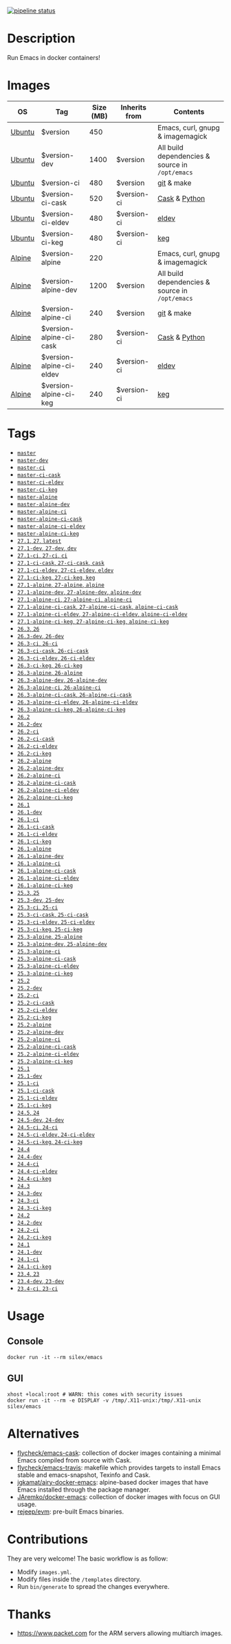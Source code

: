[![pipeline status](https://gitlab.com/Silex777/docker-emacs/badges/master/pipeline.svg)](https://gitlab.com/Silex777/docker-emacs/-/commits/master)

# Description

Run Emacs in docker containers!

# Images

| OS                                | Tag                      | Size (MB) | Inherits from | Contents                                                              |
|-----------------------------------|--------------------------|-----------|---------------|-----------------------------------------------------------------------|
| [Ubuntu](https://ubuntu.com)      | $version                 |       450 |               | Emacs, curl, gnupg & imagemagick                                      |
| [Ubuntu](https://ubuntu.com)      | $version-dev             |      1400 | $version      | All build dependencies & source in `/opt/emacs`                       |
| [Ubuntu](https://ubuntu.com)      | $version-ci              |       480 | $version      | [git](https://git-scm.com) & make                                     |
| [Ubuntu](https://ubuntu.com)      | $version-ci-cask         |       520 | $version-ci   | [Cask](https://caskreadthedocs.io) & [Python](https://www.python.org) |
| [Ubuntu](https://ubuntu.com)      | $version-ci-eldev        |       480 | $version-ci   | [eldev](https://github.com/doublep/eldev)                             |
| [Ubuntu](https://ubuntu.com)      | $version-ci-keg          |       480 | $version-ci   | [keg](https://github.com/conao3/kegel)                                |
| [Alpine](https://alpinelinux.org) | $version-alpine          |       220 |               | Emacs, curl, gnupg & imagemagick                                      |
| [Alpine](https://alpinelinux.org) | $version-alpine-dev      |      1200 | $version      | All build dependencies & source in `/opt/emacs`                       |
| [Alpine](https://alpinelinux.org) | $version-alpine-ci       |       240 | $version      | [git](https://git-scm.com) & make                                     |
| [Alpine](https://alpinelinux.org) | $version-alpine-ci-cask  |       280 | $version-ci   | [Cask](https://caskreadthedocs.io) & [Python](https://www.python.org) |
| [Alpine](https://alpinelinux.org) | $version-alpine-ci-eldev |       240 | $version-ci   | [eldev](https://github.com/doublep/eldev)                             |
| [Alpine](https://alpinelinux.org) | $version-alpine-ci-keg   |       240 | $version-ci   | [keg](https://github.com/conao3/kegel)                                |

# Tags

- [`master`](https://github.com/Silex/docker-emacs/blob/master/master/ubuntu/18.04/Dockerfile)
- [`master-dev`](https://github.com/Silex/docker-emacs/blob/master/master/ubuntu/18.04/dev/Dockerfile)
- [`master-ci`](https://github.com/Silex/docker-emacs/blob/master/master/ubuntu/18.04/ci/Dockerfile)
- [`master-ci-cask`](https://github.com/Silex/docker-emacs/blob/master/master/ubuntu/18.04/ci/cask/Dockerfile)
- [`master-ci-eldev`](https://github.com/Silex/docker-emacs/blob/master/master/ubuntu/18.04/ci/eldev/Dockerfile)
- [`master-ci-keg`](https://github.com/Silex/docker-emacs/blob/master/master/ubuntu/18.04/ci/keg/Dockerfile)
- [`master-alpine`](https://github.com/Silex/docker-emacs/blob/master/master/alpine/3.9/Dockerfile)
- [`master-alpine-dev`](https://github.com/Silex/docker-emacs/blob/master/master/alpine/3.9/dev/Dockerfile)
- [`master-alpine-ci`](https://github.com/Silex/docker-emacs/blob/master/master/alpine/3.9/ci/Dockerfile)
- [`master-alpine-ci-cask`](https://github.com/Silex/docker-emacs/blob/master/master/alpine/3.9/ci/cask/Dockerfile)
- [`master-alpine-ci-eldev`](https://github.com/Silex/docker-emacs/blob/master/master/alpine/3.9/ci/eldev/Dockerfile)
- [`master-alpine-ci-keg`](https://github.com/Silex/docker-emacs/blob/master/master/alpine/3.9/ci/keg/Dockerfile)
- [`27.1`, `27`, `latest`](https://github.com/Silex/docker-emacs/blob/master/27.1/ubuntu/18.04/Dockerfile)
- [`27.1-dev`, `27-dev`, `dev`](https://github.com/Silex/docker-emacs/blob/master/27.1/ubuntu/18.04/dev/Dockerfile)
- [`27.1-ci`, `27-ci`, `ci`](https://github.com/Silex/docker-emacs/blob/master/27.1/ubuntu/18.04/ci/Dockerfile)
- [`27.1-ci-cask`, `27-ci-cask`, `cask`](https://github.com/Silex/docker-emacs/blob/master/27.1/ubuntu/18.04/ci/cask/Dockerfile)
- [`27.1-ci-eldev`, `27-ci-eldev`, `eldev`](https://github.com/Silex/docker-emacs/blob/master/27.1/ubuntu/18.04/ci/eldev/Dockerfile)
- [`27.1-ci-keg`, `27-ci-keg`, `keg`](https://github.com/Silex/docker-emacs/blob/master/27.1/ubuntu/18.04/ci/keg/Dockerfile)
- [`27.1-alpine`, `27-alpine`, `alpine`](https://github.com/Silex/docker-emacs/blob/master/27.1/alpine/3.9/Dockerfile)
- [`27.1-alpine-dev`, `27-alpine-dev`, `alpine-dev`](https://github.com/Silex/docker-emacs/blob/master/27.1/alpine/3.9/dev/Dockerfile)
- [`27.1-alpine-ci`, `27-alpine-ci`, `alpine-ci`](https://github.com/Silex/docker-emacs/blob/master/27.1/alpine/3.9/ci/Dockerfile)
- [`27.1-alpine-ci-cask`, `27-alpine-ci-cask`, `alpine-ci-cask`](https://github.com/Silex/docker-emacs/blob/master/27.1/alpine/3.9/ci/cask/Dockerfile)
- [`27.1-alpine-ci-eldev`, `27-alpine-ci-eldev`, `alpine-ci-eldev`](https://github.com/Silex/docker-emacs/blob/master/27.1/alpine/3.9/ci/eldev/Dockerfile)
- [`27.1-alpine-ci-keg`, `27-alpine-ci-keg`, `alpine-ci-keg`](https://github.com/Silex/docker-emacs/blob/master/27.1/alpine/3.9/ci/keg/Dockerfile)
- [`26.3`, `26`](https://github.com/Silex/docker-emacs/blob/master/26.3/ubuntu/18.04/Dockerfile)
- [`26.3-dev`, `26-dev`](https://github.com/Silex/docker-emacs/blob/master/26.3/ubuntu/18.04/dev/Dockerfile)
- [`26.3-ci`, `26-ci`](https://github.com/Silex/docker-emacs/blob/master/26.3/ubuntu/18.04/ci/Dockerfile)
- [`26.3-ci-cask`, `26-ci-cask`](https://github.com/Silex/docker-emacs/blob/master/26.3/ubuntu/18.04/ci/cask/Dockerfile)
- [`26.3-ci-eldev`, `26-ci-eldev`](https://github.com/Silex/docker-emacs/blob/master/26.3/ubuntu/18.04/ci/eldev/Dockerfile)
- [`26.3-ci-keg`, `26-ci-keg`](https://github.com/Silex/docker-emacs/blob/master/26.3/ubuntu/18.04/ci/keg/Dockerfile)
- [`26.3-alpine`, `26-alpine`](https://github.com/Silex/docker-emacs/blob/master/26.3/alpine/3.9/Dockerfile)
- [`26.3-alpine-dev`, `26-alpine-dev`](https://github.com/Silex/docker-emacs/blob/master/26.3/alpine/3.9/dev/Dockerfile)
- [`26.3-alpine-ci`, `26-alpine-ci`](https://github.com/Silex/docker-emacs/blob/master/26.3/alpine/3.9/ci/Dockerfile)
- [`26.3-alpine-ci-cask`, `26-alpine-ci-cask`](https://github.com/Silex/docker-emacs/blob/master/26.3/alpine/3.9/ci/cask/Dockerfile)
- [`26.3-alpine-ci-eldev`, `26-alpine-ci-eldev`](https://github.com/Silex/docker-emacs/blob/master/26.3/alpine/3.9/ci/eldev/Dockerfile)
- [`26.3-alpine-ci-keg`, `26-alpine-ci-keg`](https://github.com/Silex/docker-emacs/blob/master/26.3/alpine/3.9/ci/keg/Dockerfile)
- [`26.2`](https://github.com/Silex/docker-emacs/blob/master/26.2/ubuntu/18.04/Dockerfile)
- [`26.2-dev`](https://github.com/Silex/docker-emacs/blob/master/26.2/ubuntu/18.04/dev/Dockerfile)
- [`26.2-ci`](https://github.com/Silex/docker-emacs/blob/master/26.2/ubuntu/18.04/ci/Dockerfile)
- [`26.2-ci-cask`](https://github.com/Silex/docker-emacs/blob/master/26.2/ubuntu/18.04/ci/cask/Dockerfile)
- [`26.2-ci-eldev`](https://github.com/Silex/docker-emacs/blob/master/26.2/ubuntu/18.04/ci/eldev/Dockerfile)
- [`26.2-ci-keg`](https://github.com/Silex/docker-emacs/blob/master/26.2/ubuntu/18.04/ci/keg/Dockerfile)
- [`26.2-alpine`](https://github.com/Silex/docker-emacs/blob/master/26.2/alpine/3.9/Dockerfile)
- [`26.2-alpine-dev`](https://github.com/Silex/docker-emacs/blob/master/26.2/alpine/3.9/dev/Dockerfile)
- [`26.2-alpine-ci`](https://github.com/Silex/docker-emacs/blob/master/26.2/alpine/3.9/ci/Dockerfile)
- [`26.2-alpine-ci-cask`](https://github.com/Silex/docker-emacs/blob/master/26.2/alpine/3.9/ci/cask/Dockerfile)
- [`26.2-alpine-ci-eldev`](https://github.com/Silex/docker-emacs/blob/master/26.2/alpine/3.9/ci/eldev/Dockerfile)
- [`26.2-alpine-ci-keg`](https://github.com/Silex/docker-emacs/blob/master/26.2/alpine/3.9/ci/keg/Dockerfile)
- [`26.1`](https://github.com/Silex/docker-emacs/blob/master/26.1/ubuntu/18.04/Dockerfile)
- [`26.1-dev`](https://github.com/Silex/docker-emacs/blob/master/26.1/ubuntu/18.04/dev/Dockerfile)
- [`26.1-ci`](https://github.com/Silex/docker-emacs/blob/master/26.1/ubuntu/18.04/ci/Dockerfile)
- [`26.1-ci-cask`](https://github.com/Silex/docker-emacs/blob/master/26.1/ubuntu/18.04/ci/cask/Dockerfile)
- [`26.1-ci-eldev`](https://github.com/Silex/docker-emacs/blob/master/26.1/ubuntu/18.04/ci/eldev/Dockerfile)
- [`26.1-ci-keg`](https://github.com/Silex/docker-emacs/blob/master/26.1/ubuntu/18.04/ci/keg/Dockerfile)
- [`26.1-alpine`](https://github.com/Silex/docker-emacs/blob/master/26.1/alpine/3.9/Dockerfile)
- [`26.1-alpine-dev`](https://github.com/Silex/docker-emacs/blob/master/26.1/alpine/3.9/dev/Dockerfile)
- [`26.1-alpine-ci`](https://github.com/Silex/docker-emacs/blob/master/26.1/alpine/3.9/ci/Dockerfile)
- [`26.1-alpine-ci-cask`](https://github.com/Silex/docker-emacs/blob/master/26.1/alpine/3.9/ci/cask/Dockerfile)
- [`26.1-alpine-ci-eldev`](https://github.com/Silex/docker-emacs/blob/master/26.1/alpine/3.9/ci/eldev/Dockerfile)
- [`26.1-alpine-ci-keg`](https://github.com/Silex/docker-emacs/blob/master/26.1/alpine/3.9/ci/keg/Dockerfile)
- [`25.3`, `25`](https://github.com/Silex/docker-emacs/blob/master/25.3/ubuntu/18.04/Dockerfile)
- [`25.3-dev`, `25-dev`](https://github.com/Silex/docker-emacs/blob/master/25.3/ubuntu/18.04/dev/Dockerfile)
- [`25.3-ci`, `25-ci`](https://github.com/Silex/docker-emacs/blob/master/25.3/ubuntu/18.04/ci/Dockerfile)
- [`25.3-ci-cask`, `25-ci-cask`](https://github.com/Silex/docker-emacs/blob/master/25.3/ubuntu/18.04/ci/cask/Dockerfile)
- [`25.3-ci-eldev`, `25-ci-eldev`](https://github.com/Silex/docker-emacs/blob/master/25.3/ubuntu/18.04/ci/eldev/Dockerfile)
- [`25.3-ci-keg`, `25-ci-keg`](https://github.com/Silex/docker-emacs/blob/master/25.3/ubuntu/18.04/ci/keg/Dockerfile)
- [`25.3-alpine`, `25-alpine`](https://github.com/Silex/docker-emacs/blob/master/25.3/alpine/3.9/Dockerfile)
- [`25.3-alpine-dev`, `25-alpine-dev`](https://github.com/Silex/docker-emacs/blob/master/25.3/alpine/3.9/dev/Dockerfile)
- [`25.3-alpine-ci`](https://github.com/Silex/docker-emacs/blob/master/25.3/alpine/3.9/ci/Dockerfile)
- [`25.3-alpine-ci-cask`](https://github.com/Silex/docker-emacs/blob/master/25.3/alpine/3.9/ci/cask/Dockerfile)
- [`25.3-alpine-ci-eldev`](https://github.com/Silex/docker-emacs/blob/master/25.3/alpine/3.9/ci/eldev/Dockerfile)
- [`25.3-alpine-ci-keg`](https://github.com/Silex/docker-emacs/blob/master/25.3/alpine/3.9/ci/keg/Dockerfile)
- [`25.2`](https://github.com/Silex/docker-emacs/blob/master/25.2/ubuntu/18.04/Dockerfile)
- [`25.2-dev`](https://github.com/Silex/docker-emacs/blob/master/25.2/ubuntu/18.04/dev/Dockerfile)
- [`25.2-ci`](https://github.com/Silex/docker-emacs/blob/master/25.2/ubuntu/18.04/ci/Dockerfile)
- [`25.2-ci-cask`](https://github.com/Silex/docker-emacs/blob/master/25.2/ubuntu/18.04/ci/cask/Dockerfile)
- [`25.2-ci-eldev`](https://github.com/Silex/docker-emacs/blob/master/25.2/ubuntu/18.04/ci/eldev/Dockerfile)
- [`25.2-ci-keg`](https://github.com/Silex/docker-emacs/blob/master/25.2/ubuntu/18.04/ci/keg/Dockerfile)
- [`25.2-alpine`](https://github.com/Silex/docker-emacs/blob/master/25.2/alpine/3.9/Dockerfile)
- [`25.2-alpine-dev`](https://github.com/Silex/docker-emacs/blob/master/25.2/alpine/3.9/dev/Dockerfile)
- [`25.2-alpine-ci`](https://github.com/Silex/docker-emacs/blob/master/25.2/alpine/3.9/ci/Dockerfile)
- [`25.2-alpine-ci-cask`](https://github.com/Silex/docker-emacs/blob/master/25.2/alpine/3.9/ci/cask/Dockerfile)
- [`25.2-alpine-ci-eldev`](https://github.com/Silex/docker-emacs/blob/master/25.2/alpine/3.9/ci/eldev/Dockerfile)
- [`25.2-alpine-ci-keg`](https://github.com/Silex/docker-emacs/blob/master/25.2/alpine/3.9/ci/keg/Dockerfile)
- [`25.1`](https://github.com/Silex/docker-emacs/blob/master/25.1/ubuntu/18.04/Dockerfile)
- [`25.1-dev`](https://github.com/Silex/docker-emacs/blob/master/25.1/ubuntu/18.04/dev/Dockerfile)
- [`25.1-ci`](https://github.com/Silex/docker-emacs/blob/master/25.1/ubuntu/18.04/ci/Dockerfile)
- [`25.1-ci-cask`](https://github.com/Silex/docker-emacs/blob/master/25.1/ubuntu/18.04/ci/cask/Dockerfile)
- [`25.1-ci-eldev`](https://github.com/Silex/docker-emacs/blob/master/25.1/ubuntu/18.04/ci/eldev/Dockerfile)
- [`25.1-ci-keg`](https://github.com/Silex/docker-emacs/blob/master/25.1/ubuntu/18.04/ci/keg/Dockerfile)
- [`24.5`, `24`](https://github.com/Silex/docker-emacs/blob/master/24.5/ubuntu/18.04/Dockerfile)
- [`24.5-dev`, `24-dev`](https://github.com/Silex/docker-emacs/blob/master/24.5/ubuntu/18.04/dev/Dockerfile)
- [`24.5-ci`, `24-ci`](https://github.com/Silex/docker-emacs/blob/master/24.5/ubuntu/18.04/ci/Dockerfile)
- [`24.5-ci-eldev`, `24-ci-eldev`](https://github.com/Silex/docker-emacs/blob/master/24.5/ubuntu/18.04/ci/eldev/Dockerfile)
- [`24.5-ci-keg`, `24-ci-keg`](https://github.com/Silex/docker-emacs/blob/master/24.5/ubuntu/18.04/ci/keg/Dockerfile)
- [`24.4`](https://github.com/Silex/docker-emacs/blob/master/24.4/ubuntu/14.04/Dockerfile)
- [`24.4-dev`](https://github.com/Silex/docker-emacs/blob/master/24.4/ubuntu/14.04/dev/Dockerfile)
- [`24.4-ci`](https://github.com/Silex/docker-emacs/blob/master/24.4/ubuntu/14.04/ci/Dockerfile)
- [`24.4-ci-eldev`](https://github.com/Silex/docker-emacs/blob/master/24.4/ubuntu/14.04/ci/eldev/Dockerfile)
- [`24.4-ci-keg`](https://github.com/Silex/docker-emacs/blob/master/24.4/ubuntu/14.04/ci/keg/Dockerfile)
- [`24.3`](https://github.com/Silex/docker-emacs/blob/master/24.3/ubuntu/14.04/Dockerfile)
- [`24.3-dev`](https://github.com/Silex/docker-emacs/blob/master/24.3/ubuntu/14.04/dev/Dockerfile)
- [`24.3-ci`](https://github.com/Silex/docker-emacs/blob/master/24.3/ubuntu/14.04/ci/Dockerfile)
- [`24.3-ci-keg`](https://github.com/Silex/docker-emacs/blob/master/24.3/ubuntu/14.04/ci/keg/Dockerfile)
- [`24.2`](https://github.com/Silex/docker-emacs/blob/master/24.2/ubuntu/14.04/Dockerfile)
- [`24.2-dev`](https://github.com/Silex/docker-emacs/blob/master/24.2/ubuntu/14.04/dev/Dockerfile)
- [`24.2-ci`](https://github.com/Silex/docker-emacs/blob/master/24.2/ubuntu/14.04/ci/Dockerfile)
- [`24.2-ci-keg`](https://github.com/Silex/docker-emacs/blob/master/24.2/ubuntu/14.04/ci/keg/Dockerfile)
- [`24.1`](https://github.com/Silex/docker-emacs/blob/master/24.1/ubuntu/14.04/Dockerfile)
- [`24.1-dev`](https://github.com/Silex/docker-emacs/blob/master/24.1/ubuntu/14.04/dev/Dockerfile)
- [`24.1-ci`](https://github.com/Silex/docker-emacs/blob/master/24.1/ubuntu/14.04/ci/Dockerfile)
- [`24.1-ci-keg`](https://github.com/Silex/docker-emacs/blob/master/24.1/ubuntu/14.04/ci/keg/Dockerfile)
- [`23.4`, `23`](https://github.com/Silex/docker-emacs/blob/master/23.4/ubuntu/14.04/bootstrap/Dockerfile)
- [`23.4-dev`, `23-dev`](https://github.com/Silex/docker-emacs/blob/master/23.4/ubuntu/14.04/bootstrap/dev/Dockerfile)
- [`23.4-ci`, `23-ci`](https://github.com/Silex/docker-emacs/blob/master/23.4/ubuntu/14.04/bootstrap/ci/Dockerfile)

# Usage

## Console

``` shell
docker run -it --rm silex/emacs
```

## GUI

``` shell
xhost +local:root # WARN: this comes with security issues
docker run -it --rm -e DISPLAY -v /tmp/.X11-unix:/tmp/.X11-unix silex/emacs
```

# Alternatives

- [flycheck/emacs-cask](https://hub.docker.com/r/flycheck/emacs-cask): collection of docker images containing a
  minimal Emacs compiled from source with Cask.
- [flycheck/emacs-travis](https://github.com/flycheck/emacs-travis): makefile which provides targets to
  install Emacs stable and emacs-snapshot, Texinfo and Cask.
- [jgkamat/airy-docker-emacs](https://github.com/jgkamat/airy-docker-emacs): alpine-based docker images that have
  Emacs installed through the package manager.
- [JAremko/docker-emacs](https://github.com/JAremko/docker-emacs): collection of docker images with focus on GUI usage.
- [rejeep/evm](https://github.com/rejeep/evm): pre-built Emacs binaries.

# Contributions

They are very welcome! The basic workflow is as follow:

- Modify `images.yml`.
- Modify files inside the `/templates` directory.
- Run `bin/generate` to spread the changes everywhere.

# Thanks

- https://www.packet.com for the ARM servers allowing multiarch images.
